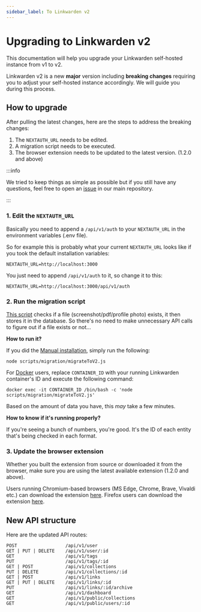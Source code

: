 ```yaml
---
sidebar_label: To Linkwarden v2
---
```


# Upgrading to Linkwarden v2

This documentation will help you upgrade your Linkwarden self-hosted instance from v1 to v2.

Linkwarden v2 is a new **major** version including **breaking changes** requiring you to adjust your self-hosted instance accordingly. We will guide you during this process.

## How to upgrade

After pulling the latest changes, here are the steps to address the breaking changes:

1. The `NEXTAUTH_URL` needs to be edited.
2. A migration script needs to be executed.
3. The browser extension needs to be updated to the latest version. (1.2.0 and above)

:::info

We tried to keep things as simple as possible but if you still have any questions, feel free to open an [issue](https://github.com/linkwarden/linkwarden/issues/new/choose) in our main repository.

:::

### 1. Edit the `NEXTAUTH_URL`

Basically you need to append a `/api/v1/auth` to your `NEXTAUTH_URL` in the environment variables (.env file).

So for example this is probably what your current `NEXTAUTH_URL` looks like if you took the default installation variables:

```
NEXTAUTH_URL=http://localhost:3000
```

You just need to append `/api/v1/auth` to it, so change it to this:

```
NEXTAUTH_URL=http://localhost:3000/api/v1/auth
```

### 2. Run the migration script

[This script](https://github.com/linkwarden/linkwarden/blob/main/scripts/migration/migrateToV2.js) checks if a file (screenshot/pdf/profile photo) exists, it then stores it in the database. So there's no need to make unnecessary API calls to figure out if a file exists or not...

**How to run it?**

If you did the [Manual installation](/self-hosting/installation#manual-installation), simply run the following:

```
node scripts/migration/migrateToV2.js
```

For [Docker](/self-hosting/installation#docker-compose) users, replace `CONTAINER_ID` with your running Linkwarden container's ID and execute the following command:

```
docker exec -it CONTAINER_ID /bin/bash -c 'node scripts/migration/migrateToV2.js'
```

Based on the amount of data you have, this _may_ take a few minutes.

**How to know if it's running properly?**

If you're seeing a bunch of numbers, you're good. It's the ID of each entity that's being checked in each format.

### 3. Update the browser extension

Whether you built the extension from source or downloaded it from the browser, make sure you are using the latest available extension (1.2.0 and above).

Users running Chromium-based browsers (MS Edge, Chrome, Brave, Vivaldi etc.) can download the extension [here](https://chromewebstore.google.com/detail/linkwarden/pnidmkljnhbjfffciajlcpeldoljnidn?pli=1).
Firefox users can download the extension [here](https://addons.mozilla.org/en-US/firefox/addon/linkwarden/).

## New API structure

Here are the updated API routes:

```
POST                  /api/v1/user
GET | PUT | DELETE    /api/v1/user/:id
GET                   /api/v1/tags
PUT                   /api/v1/tags/:id
GET | POST            /api/v1/collections
PUT | DELETE          /api/v1/collections/:id
GET | POST            /api/v1/links
GET | PUT | DELETE    /api/v1/links/:id
PUT                   /api/v1/links/:id/archive
GET                   /api/v1/dashboard
GET                   /api/v1/public/collections
GET                   /api/v1/public/users/:id
```
